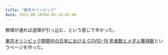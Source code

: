 ```yaml
---
title: "東京オリンピック"
date: 2021-08-10T04:45:14-07:00
---
```

無理が通れば道理が引っ込む、という感じで辛かった。

[東京オリンピック期間中の日本における COVID-19 死者数とメダル獲得数](https://8-p.info/tokyo2020/)というページを作った。

